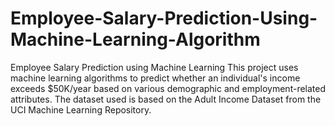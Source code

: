 # Employee-Salary-Prediction-Using-Machine-Learning-Algorithm
Employee Salary Prediction using Machine Learning This project uses machine learning algorithms to predict whether an individual's income exceeds $50K/year based on various demographic and employment-related attributes. The dataset used is based on the Adult Income Dataset from the UCI Machine Learning Repository.

